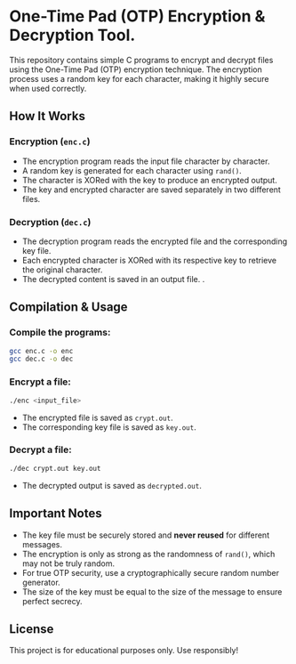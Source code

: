 # One-Time Pad (OTP) Encryption & Decryption Tool.

This repository contains simple C programs to encrypt and decrypt files using the One-Time Pad (OTP) encryption technique. The encryption process uses a random key for each character, making it highly secure when used correctly.

## How It Works

### Encryption (`enc.c`)
- The encryption program reads the input file character by character.
- A random key is generated for each character using `rand()`.
- The character is XORed with the key to produce an encrypted output.
- The key and encrypted character are saved separately in two different files.

### Decryption (`dec.c`)
- The decryption program reads the encrypted file and the corresponding key file.
- Each encrypted character is XORed with its respective key to retrieve the original character.
- The decrypted content is saved in an output file.
.
## Compilation & Usage

### Compile the programs:
```bash
gcc enc.c -o enc
gcc dec.c -o dec
```

### Encrypt a file:
```bash
./enc <input_file>
```
- The encrypted file is saved as `crypt.out`.
- The corresponding key file is saved as `key.out`.

### Decrypt a file:
```bash
./dec crypt.out key.out
```
- The decrypted output is saved as `decrypted.out`.

## Important Notes
- The key file must be securely stored and **never reused** for different messages.
- The encryption is only as strong as the randomness of `rand()`, which may not be truly random.
- For true OTP security, use a cryptographically secure random number generator.
- The size of the key must be equal to the size of the message to ensure perfect secrecy.

## License
This project is for educational purposes only. Use responsibly!

